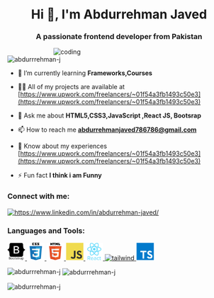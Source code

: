 

<h1 align="center">Hi 👋, I'm Abdurrehman Javed</h1>
<h3 align="center">A passionate frontend developer from Pakistan</h3>
<img align="right" width = "400" src="https://user-images.githubusercontent.com/55389276/140866485-8fb1c876-9a8f-4d6a-98dc-08c4981eaf70.gif" alt="coding">


<p align="left"> <img src="https://komarev.com/ghpvc/?username=abdurrrehman-j&label=Profile%20views&color=0e75b6&style=flat" alt="abdurrrehman-j" /> </p>

- 🌱 I’m currently learning **Frameworks,Courses**

- 👨‍💻 All of my projects are available at [https://www.upwork.com/freelancers/~01f54a3fb1493c50e3](https://www.upwork.com/freelancers/~01f54a3fb1493c50e3)

- 💬 Ask me about **HTML5,CSS3,JavaScript ,React JS, Bootsrap**

- 📫 How to reach me **abdurrehmanjaved786786@gmail.com**

- 📄 Know about my experiences [https://www.upwork.com/freelancers/~01f54a3fb1493c50e3](https://www.upwork.com/freelancers/~01f54a3fb1493c50e3)

- ⚡ Fun fact **I think i am Funny**

<h3 align="left">Connect with me:</h3>
<p align="left">
<a href="https://linkedin.com/in/https://www.linkedin.com/in/abdurrehman-javed/" target="blank"><img align="center" src="https://raw.githubusercontent.com/rahuldkjain/github-profile-readme-generator/master/src/images/icons/Social/linked-in-alt.svg" alt="https://www.linkedin.com/in/abdurrehman-javed/" height="30" width="40" /></a>
</p>

<h3 align="left">Languages and Tools:</h3>
<p align="left"> <a href="https://getbootstrap.com" target="_blank" rel="noreferrer"> <img src="https://raw.githubusercontent.com/devicons/devicon/master/icons/bootstrap/bootstrap-plain-wordmark.svg" alt="bootstrap" width="40" height="40"/> </a> <a href="https://www.w3schools.com/css/" target="_blank" rel="noreferrer"> <img src="https://raw.githubusercontent.com/devicons/devicon/master/icons/css3/css3-original-wordmark.svg" alt="css3" width="40" height="40"/> </a> <a href="https://www.w3.org/html/" target="_blank" rel="noreferrer"> <img src="https://raw.githubusercontent.com/devicons/devicon/master/icons/html5/html5-original-wordmark.svg" alt="html5" width="40" height="40"/> </a> <a href="https://developer.mozilla.org/en-US/docs/Web/JavaScript" target="_blank" rel="noreferrer"> <img src="https://raw.githubusercontent.com/devicons/devicon/master/icons/javascript/javascript-original.svg" alt="javascript" width="40" height="40"/> </a> <a href="https://reactjs.org/" target="_blank" rel="noreferrer"> <img src="https://raw.githubusercontent.com/devicons/devicon/master/icons/react/react-original-wordmark.svg" alt="react" width="40" height="40"/> </a> <a href="https://tailwindcss.com/" target="_blank" rel="noreferrer"> <img src="https://www.vectorlogo.zone/logos/tailwindcss/tailwindcss-icon.svg" alt="tailwind" width="40" height="40"/> </a> <a href="https://www.typescriptlang.org/" target="_blank" rel="noreferrer"> <img src="https://raw.githubusercontent.com/devicons/devicon/master/icons/typescript/typescript-original.svg" alt="typescript" width="40" height="40"/> </a> </p>

<p><img align="left" src="https://github-readme-stats.vercel.app/api/top-langs?username=abdurrrehman-j&show_icons=true&locale=en&layout=compact" alt="abdurrrehman-j" /></p>

<p>&nbsp;<img align="center" src="https://github-readme-stats.vercel.app/api?username=abdurrrehman-j&show_icons=true&locale=en" alt="abdurrrehman-j" /></p>

<p><img align="center" src="https://github-readme-streak-stats.herokuapp.com/?user=abdurrrehman-j&" alt="abdurrrehman-j" /></p>
